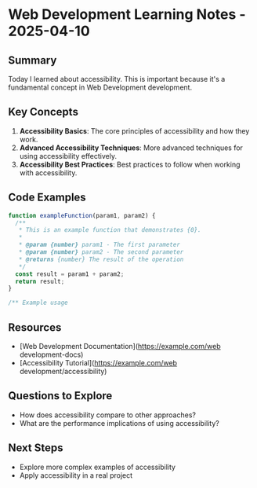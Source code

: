 # Web Development Learning Notes - 2025-04-10

## Summary

Today I learned about accessibility. This is important because it's a fundamental concept in Web Development development.

## Key Concepts

1. **Accessibility Basics**: The core principles of accessibility and how they work.
2. **Advanced Accessibility Techniques**: More advanced techniques for using accessibility effectively.
3. **Accessibility Best Practices**: Best practices to follow when working with accessibility.

## Code Examples

```javascript
function exampleFunction(param1, param2) {
  /**
   * This is an example function that demonstrates {0}.
   *
   * @param {number} param1 - The first parameter
   * @param {number} param2 - The second parameter
   * @returns {number} The result of the operation
   */
  const result = param1 + param2;
  return result;
}

/** Example usage

```

## Resources

- [Web Development Documentation](https://example.com/web development-docs)
- [Accessibility Tutorial](https://example.com/web development/accessibility)

## Questions to Explore

- How does accessibility compare to other approaches?
- What are the performance implications of using accessibility?

## Next Steps

- Explore more complex examples of accessibility
- Apply accessibility in a real project
